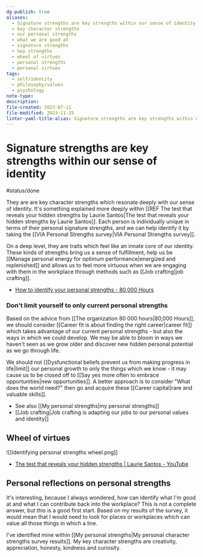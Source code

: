 ```yaml
---
dg-publish: true
aliases:
  - Signature strengths are key strengths within our sense of identity
  - key character strengths
  - our personal strengths
  - what we are good at
  - signature strengths
  - key strengths
  - wheel of virtues
  - personal strengths
  - personal virtues
tags:
  - self/identity
  - philosophy/values
  - psychology
note-type: 
description: 
file-created: 2023-07-11
file-modified: 2023-11-15
linter-yaml-title-alias: Signature strengths are key strengths within our sense of identity
---
```


# Signature strengths are key strengths within our sense of identity

#status/done

They are are key character strengths which resonate deeply with our sense of identity. It's something explained more deeply within [[REF The test that reveals your hidden strengths by Laurie Santos|The test that reveals your hidden strengths by Laurie Santos]].  Each person is individually unique in terms of their personal signature strengths, and we can help identify it by taking the [[VIA Personal Strengths survey|VIA Personal Strengths survey]].

On a deep level, they are traits which feel like an innate core of our identity. These kinds of strengths bring us a sense of fulfillment, help us be [[Manage personal energy for optimum performance|energized and replenished]] and allows us to feel more virtuous when we are engaging with them in the workplace through methods such as [[Job crafting|job crafting]].

- [How to identify your personal strengths - 80,000 Hours](https://80000hours.org/articles/personal-strengths/)

### Don't limit yourself to only current personal strengths

Based on the advice from [[The organization 80 000 hours|80,000 Hours]], we should consider [[Career fit is about finding the right career|career fit]] which takes advantage of our current personal strengths - but also the ways in which we could develop. We may be able to bloom in ways we haven't seen as we grow older and discover new hidden personal potential as we go through life.

We should not [[Dysfunctional beliefs prevent us from making progress in life|limit]] our personal growth to only the things which we know - it may cause us to be closed off to [[Say yes more often to embrace opportunities|new opportunities]]. A better approach is to consider "What does the world need?" then go and acquire these [[Career capital|rare and valuable skills]].

- See also [[My personal strengths|my personal strengths]]
- [[Job crafting|Job crafting is adapting our jobs to our personal values and identity]]



## Wheel of virtues

![[Identifying personal strengths wheel.png]]
- [The test that reveals your hidden strengths | Laurie Santos - YouTube](https://www.youtube.com/watch?v=MeHsqm4F-W4)

## Personal reflections on personal strengths

It's interesting, because I always wondered, how can identify what I'm good at and what I can contribute back into the workplace? This is not a complete answer, but this is a good first start. Based on my results of the survey, it would mean that I would need to look for places or workplaces which can value all those things in which a line.

I've identified mine within [[My personal strengths|My personal character strengths survey results]]. My key character strengths are creativity, appreciation, honesty, kindness and curiosity.

